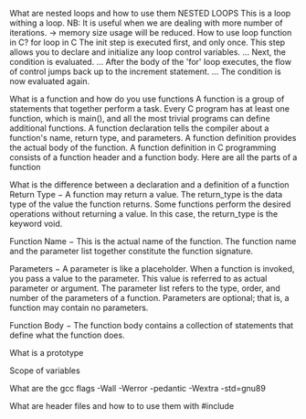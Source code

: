 What are nested loops and how to use them
NESTED LOOPS This is a loop withing a loop. NB: It is useful when we are dealing with more number of iterations. -> memory size usage will be reduced. How to use loop function in C? for loop in C The init step is executed first, and only once. This step allows you to declare and initialize any loop control variables. ... Next, the condition is evaluated. ... After the body of the 'for' loop executes, the flow of control jumps back up to the increment statement. ... The condition is now evaluated again.

What is a function and how do you use functions
 A function is a group of statements that together perform a task. Every C program has at least one function, which is main(), and all the most trivial programs can define additional functions. A function declaration tells the compiler about a function's name, return type, and parameters. A function definition provides the actual body of the function. A function definition in C programming consists of a function header and a function body. Here are all the parts of a function

What is the difference between a declaration and a definition of a function
Return Type − A function may return a value. The return_type is the data type of the value the function returns. Some functions perform the desired operations without returning a value. In this case, the return_type is the keyword void.

Function Name − This is the actual name of the function. The function name and the parameter list together constitute the function signature.

Parameters − A parameter is like a placeholder. When a function is invoked, you pass a value to the parameter. This value is referred to as actual parameter or argument. The parameter list refers to the type, order, and number of the parameters of a function. Parameters are optional; that is, a function may contain no parameters.

Function Body − The function body contains a collection of statements that define what the function does.

What is a prototype


Scope of variables


What are the gcc flags -Wall -Werror -pedantic -Wextra -std=gnu89


What are header files and how to to use them with #include
